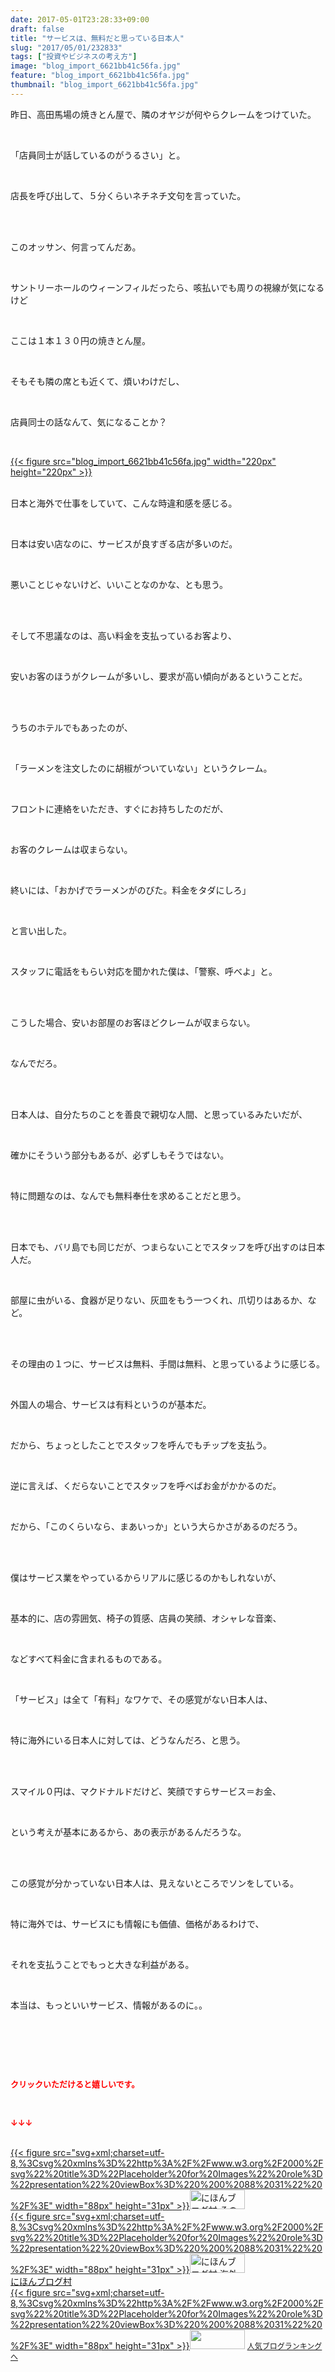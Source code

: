 ```yaml
---
date: 2017-05-01T23:28:33+09:00
draft: false
title: "サービスは、無料だと思っている日本人"
slug: "2017/05/01/232833"
tags: ["投資やビジネスの考え方"]
image: "blog_import_6621bb41c56fa.jpg"
feature: "blog_import_6621bb41c56fa.jpg"
thumbnail: "blog_import_6621bb41c56fa.jpg"
---
```

<p>昨日、高田馬場の焼きとん屋で、隣のオヤジが何やらクレームをつけていた。</p><p> </p><p>「店員同士が話しているのがうるさい」と。</p><p> </p><p>店長を呼び出して、５分くらいネチネチ文句を言っていた。</p><p> </p><p><br/>このオッサン、何言ってんだあ。</p><p> </p><p>サントリーホールのウィーンフィルだったら、咳払いでも周りの視線が気になるけど</p><p> </p><p>ここは１本１３０円の焼きとん屋。</p><p> </p><p>そもそも隣の席とも近くて、煩いわけだし、</p><p> </p><p>店員同士の話なんて、気になることか？</p><p> </p><p><a href="blog_import_6621bb41c56fa.jpg">{{< figure src="blog_import_6621bb41c56fa.jpg" width="220px" height="220px" >}}</a></p><p><br/>日本と海外で仕事をしていて、こんな時違和感を感じる。</p><p> </p><p>日本は安い店なのに、サービスが良すぎる店が多いのだ。</p><p> </p><p>悪いことじゃないけど、いいことなのかな、とも思う。</p><p> </p><p><br/>そして不思議なのは、高い料金を支払っているお客より、</p><p> </p><p>安いお客のほうがクレームが多いし、要求が高い傾向があるということだ。</p><p> </p><p><br/>うちのホテルでもあったのが、</p><p> </p><p>「ラーメンを注文したのに胡椒がついていない」というクレーム。</p><p> </p><p>フロントに連絡をいただき、すぐにお持ちしたのだが、</p><p> </p><p>お客のクレームは収まらない。</p><p> </p><p>終いには、「おかげでラーメンがのびた。料金をタダにしろ」</p><p> </p><p>と言い出した。</p><p> </p><p>スタッフに電話をもらい対応を聞かれた僕は、「警察、呼べよ」と。</p><p> </p><p><br/>こうした場合、安いお部屋のお客ほどクレームが収まらない。</p><p> </p><p>なんでだろ。</p><p> </p><p><br/>日本人は、自分たちのことを善良で親切な人間、と思っているみたいだが、</p><p> </p><p>確かにそういう部分もあるが、必ずしもそうではない。</p><p> </p><p>特に問題なのは、なんでも無料奉仕を求めることだと思う。</p><p> </p><p><br/>日本でも、バリ島でも同じだが、つまらないことでスタッフを呼び出すのは日本人だ。</p><p> </p><p>部屋に虫がいる、食器が足りない、灰皿をもう一つくれ、爪切りはあるか、など。</p><p> </p><p><br/>その理由の１つに、サービスは無料、手間は無料、と思っているように感じる。</p><p> </p><p>外国人の場合、サービスは有料というのが基本だ。</p><p> </p><p>だから、ちょっとしたことでスタッフを呼んでもチップを支払う。</p><p> </p><p>逆に言えば、くだらないことでスタッフを呼べばお金がかかるのだ。</p><p> </p><p>だから、「このくらいなら、まあいっか」という大らかさがあるのだろう。</p><p> </p><p><br/>僕はサービス業をやっているからリアルに感じるのかもしれないが、</p><p> </p><p>基本的に、店の雰囲気、椅子の質感、店員の笑顔、オシャレな音楽、</p><p> </p><p>などすべて料金に含まれるものである。</p><p> </p><p>「サービス」は全て「有料」なワケで、その感覚がない日本人は、</p><p> </p><p>特に海外にいる日本人に対しては、どうなんだろ、と思う。</p><p> </p><p><br/>スマイル０円は、マクドナルドだけど、笑顔ですらサービス＝お金、</p><p> </p><p>という考えが基本にあるから、あの表示があるんだろうな。</p><p> </p><p><br/>この感覚が分かっていない日本人は、見えないところでソンをしている。</p><p> </p><p>特に海外では、サービスにも情報にも価値、価格があるわけで、</p><p> </p><p>それを支払うことでもっと大きな利益がある。</p><p> </p><p>本当は、もっといいサービス、情報があるのに。。</p><p> </p><p> </p><p> </p><p><font color="#ff0000" size="2"><strong>クリックいただけると嬉しいです。</strong></font></p><p></p><p> </p><p><font color="#ff0000" size="2"><strong>↓↓↓</strong></font></p><p><br/><a href="ranking.html?p_cid=01260127" id="&amp;blogmura_banner" target="_blank">{{< figure src="svg+xml;charset=utf-8,%3Csvg%20xmlns%3D%22http%3A%2F%2Fwww.w3.org%2F2000%2Fsvg%22%20title%3D%22Placeholder%20for%20Images%22%20role%3D%22presentation%22%20viewBox%3D%220%200%2088%2031%22%20%2F%3E" width="88px" height="31px" >}}<noscript><img alt="にほんブログ村 その他生活ブログ 不動産投資へ" border="0" height="31" src="//life.blogmura.com/hudousantoushi/img/hudousantoushi88_31.gif" width="88"></noscript></a><br/><a href="ranking.html?p_cid=01260127" target="_blank">{{< figure src="svg+xml;charset=utf-8,%3Csvg%20xmlns%3D%22http%3A%2F%2Fwww.w3.org%2F2000%2Fsvg%22%20title%3D%22Placeholder%20for%20Images%22%20role%3D%22presentation%22%20viewBox%3D%220%200%2088%2031%22%20%2F%3E" width="88px" height="31px" >}}<noscript><img alt="にほんブログ村 海外生活ブログ バリ島情報へ" border="0" height="31" src="https://img-proxy.blog-video.jp/images?url=http%3A%2F%2Foverseas.blogmura.com%2Fbali%2Fimg%2Fbali88_31.gif" width="88"></noscript></a><br/><a href="ranking.html?p_cid=01260127" target="_blank">にほんブログ村</a><br/><a href="link.php?1804582" title="人気ブログランキングへ">{{< figure src="svg+xml;charset=utf-8,%3Csvg%20xmlns%3D%22http%3A%2F%2Fwww.w3.org%2F2000%2Fsvg%22%20title%3D%22Placeholder%20for%20Images%22%20role%3D%22presentation%22%20viewBox%3D%220%200%2088%2031%22%20%2F%3E" width="88px" height="31px" >}}<noscript><img border="0" height="31" src="https://blog.with2.net/img/banner/banner_22.gif" width="88"></noscript></a> <a href="link.php?1804582" style="font-size: 12px;">人気ブログランキングへ</a></p>

